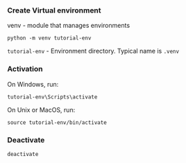 ### Create Virtual environment
venv - module that manages environments
```shell
python -m venv tutorial-env
```
`tutorial-env` - Environment directory. Typical name is `.venv`

### Activation
On Windows, run:
```shell
tutorial-env\Scripts\activate
```

On Unix or MacOS, run:
```shell
source tutorial-env/bin/activate
```

### Deactivate
```shell
deactivate
```
